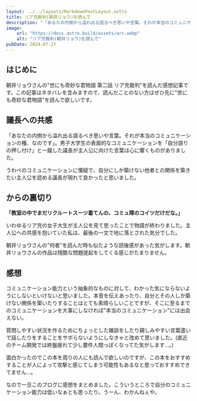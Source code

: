 ```yaml
---
layout: ../../layouts/MarkdownPostLayout.astro
title: リア充裁判(朝井リョウ)を読んで
description: "「あなたの内側から溢れ出る語るべき思いや言葉。それが本当のコミュニケーションの種、なのです」。男子大学生の表面的なコミュニケーションを「自分語りの押し付け」と一蹴した議長が主人公に向けた言葉は心に響くものがありました。"
image:
    url: "https://docs.astro.build/assets/arc.webp"
    alt: "リア充裁判(朝井リョウ)を読んで"
pubDate: 2024-07-27
---
```


## はじめに

朝井リョウさんの"世にも奇妙な君物語 第二話 リア充裁判"を読んだ感想記事です。この記事はネタバレを含みますので、読んだことのない方はぜひ先に"世にも奇妙な君物語"を読んで欲しいです。

## 議長への共感

「あなたの内側から溢れ出る語るべき思いや言葉。それが本当のコミュニケーションの種、なのです」。男子大学生の表面的なコミュニケーションを「自分語りの押し付け」と一蹴した議長が主人公に向けた言葉は心に響くものがありました。

うわべのコミュニケーションに懐疑で、自分にしか築けない他者との関係を築きたい主人公を認める議長が現れて良かったと思いました。

## からの裏切り

**「教室の中でまだリクルートスーツ着てんの、コミュ障のコイツだけだな。」**

いわゆるリア充の女子大生が主人公を見て思ったことで物語が終わりました。主人公への共感を抱いていた私は、最後の一文で地に落とされた気分でした。

朝井リョウさんの"何者"を読んだ時も似たような読後感があった気がします。朝井リョウさんの作品は残酷な問題提起をしてくる感じがたまりません。

## 感想

コミュニケーション能力という抽象的なものに対して、わかった気にならないようにしないといけないと思いました。本音を伝えあったり、自分とその人しか築けない関係を築いたりすることはとても素晴らしいことですが、そこに至るまでのコミュニケーションを大事にしなければ"本当のコミュニケーション"には出会えない。

質問しやすい状況を作るためにちょっとした雑談をしたり親しみやすい言葉遣いで話したりをすることをサボらないようにしなきゃと改めて思いました。(直近のチーム開発では終盤疲れて少し要件人間っぽくなってた気がします...。)

面白かったのでこの本を周りの人にも読んで欲しいのですが、この本をおすすめすることが人によって攻撃と感じてしまう可能性もあるなと思っておすすめできてません...。

なので一旦このブログに感想をまとめました。こういうところで自分のコミュニケーション能力は低いなぁとも思ったり。うーん、わかんねぇや。